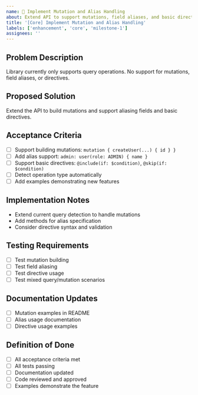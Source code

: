 ```yaml
---
name: 🔧 Implement Mutation and Alias Handling
about: Extend API to support mutations, field aliases, and basic directives
title: '[Core] Implement Mutation and Alias Handling'
labels: ['enhancement', 'core', 'milestone-1']
assignees: ''
---
```


## Problem Description
Library currently only supports query operations. No support for mutations, field aliases, or directives.

## Proposed Solution
Extend the API to build mutations and support aliasing fields and basic directives.

## Acceptance Criteria
- [ ] Support building mutations: `mutation { createUser(...) { id } }`
- [ ] Add alias support: `admin: user(role: ADMIN) { name }`
- [ ] Support basic directives: `@include(if: $condition)`, `@skip(if: $condition)`
- [ ] Detect operation type automatically
- [ ] Add examples demonstrating new features

## Implementation Notes
- Extend current query detection to handle mutations
- Add methods for alias specification
- Consider directive syntax and validation

## Testing Requirements
- [ ] Test mutation building
- [ ] Test field aliasing
- [ ] Test directive usage
- [ ] Test mixed query/mutation scenarios

## Documentation Updates
- [ ] Mutation examples in README
- [ ] Alias usage documentation
- [ ] Directive usage examples

## Definition of Done
- [ ] All acceptance criteria met
- [ ] All tests passing
- [ ] Documentation updated
- [ ] Code reviewed and approved
- [ ] Examples demonstrate the feature